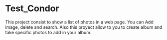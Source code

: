 # Test_Condor

This project consist to show a list of photos in a web page. You can Add image, delete and search. Also this proyect allow to you to create
album and take specific photos to add in your album.
